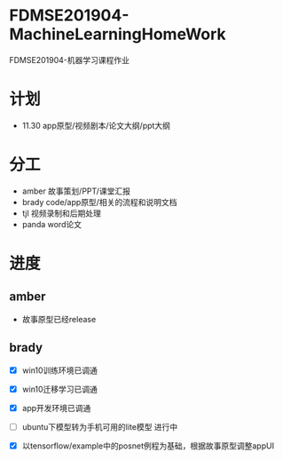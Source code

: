 # FDMSE201904-MachineLearningHomeWork
FDMSE201904-机器学习课程作业

# 计划
- 11.30 app原型/视频剧本/论文大纲/ppt大纲

# 分工
- amber 故事策划/PPT/课堂汇报
- brady code/app原型/相关的流程和说明文档
- tjl   视频录制和后期处理
- panda word论文

# 进度

## amber
- 故事原型已经release

## brady
- [x] win10训练环境已调通
- [x] win10迁移学习已调通
- [x] app开发环境已调通
- [ ] ubuntu下模型转为手机可用的lite模型 进行中
- [x] 以tensorflow/example中的posnet例程为基础，根据故事原型调整appUI

